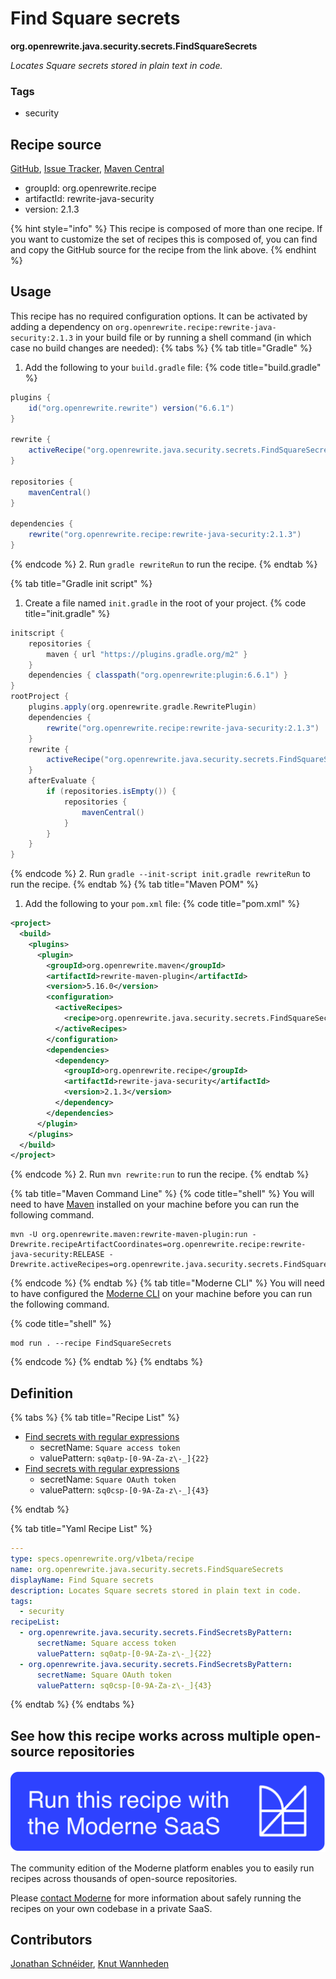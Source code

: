 # Find Square secrets

**org.openrewrite.java.security.secrets.FindSquareSecrets**

_Locates Square secrets stored in plain text in code._

### Tags

* security

## Recipe source

[GitHub](https://github.com/openrewrite/rewrite-java-security/blob/main/src/main/resources/META-INF/rewrite/secrets.yml), [Issue Tracker](https://github.com/openrewrite/rewrite-java-security/issues), [Maven Central](https://central.sonatype.com/artifact/org.openrewrite.recipe/rewrite-java-security/2.1.3/jar)

* groupId: org.openrewrite.recipe
* artifactId: rewrite-java-security
* version: 2.1.3

{% hint style="info" %}
This recipe is composed of more than one recipe. If you want to customize the set of recipes this is composed of, you can find and copy the GitHub source for the recipe from the link above.
{% endhint %}

## Usage

This recipe has no required configuration options. It can be activated by adding a dependency on `org.openrewrite.recipe:rewrite-java-security:2.1.3` in your build file or by running a shell command (in which case no build changes are needed): 
{% tabs %}
{% tab title="Gradle" %}
1. Add the following to your `build.gradle` file:
{% code title="build.gradle" %}
```groovy
plugins {
    id("org.openrewrite.rewrite") version("6.6.1")
}

rewrite {
    activeRecipe("org.openrewrite.java.security.secrets.FindSquareSecrets")
}

repositories {
    mavenCentral()
}

dependencies {
    rewrite("org.openrewrite.recipe:rewrite-java-security:2.1.3")
}
```
{% endcode %}
2. Run `gradle rewriteRun` to run the recipe.
{% endtab %}

{% tab title="Gradle init script" %}
1. Create a file named `init.gradle` in the root of your project.
{% code title="init.gradle" %}
```groovy
initscript {
    repositories {
        maven { url "https://plugins.gradle.org/m2" }
    }
    dependencies { classpath("org.openrewrite:plugin:6.6.1") }
}
rootProject {
    plugins.apply(org.openrewrite.gradle.RewritePlugin)
    dependencies {
        rewrite("org.openrewrite.recipe:rewrite-java-security:2.1.3")
    }
    rewrite {
        activeRecipe("org.openrewrite.java.security.secrets.FindSquareSecrets")
    }
    afterEvaluate {
        if (repositories.isEmpty()) {
            repositories {
                mavenCentral()
            }
        }
    }
}
```
{% endcode %}
2. Run `gradle --init-script init.gradle rewriteRun` to run the recipe.
{% endtab %}
{% tab title="Maven POM" %}
1. Add the following to your `pom.xml` file:
{% code title="pom.xml" %}
```xml
<project>
  <build>
    <plugins>
      <plugin>
        <groupId>org.openrewrite.maven</groupId>
        <artifactId>rewrite-maven-plugin</artifactId>
        <version>5.16.0</version>
        <configuration>
          <activeRecipes>
            <recipe>org.openrewrite.java.security.secrets.FindSquareSecrets</recipe>
          </activeRecipes>
        </configuration>
        <dependencies>
          <dependency>
            <groupId>org.openrewrite.recipe</groupId>
            <artifactId>rewrite-java-security</artifactId>
            <version>2.1.3</version>
          </dependency>
        </dependencies>
      </plugin>
    </plugins>
  </build>
</project>
```
{% endcode %}
2. Run `mvn rewrite:run` to run the recipe.
{% endtab %}

{% tab title="Maven Command Line" %}
{% code title="shell" %}
You will need to have [Maven](https://maven.apache.org/download.cgi) installed on your machine before you can run the following command.

```shell
mvn -U org.openrewrite.maven:rewrite-maven-plugin:run -Drewrite.recipeArtifactCoordinates=org.openrewrite.recipe:rewrite-java-security:RELEASE -Drewrite.activeRecipes=org.openrewrite.java.security.secrets.FindSquareSecrets
```
{% endcode %}
{% endtab %}
{% tab title="Moderne CLI" %}
You will need to have configured the [Moderne CLI](https://docs.moderne.io/moderne-cli/cli-intro) on your machine before you can run the following command.

{% code title="shell" %}
```shell
mod run . --recipe FindSquareSecrets
```
{% endcode %}
{% endtab %}
{% endtabs %}

## Definition

{% tabs %}
{% tab title="Recipe List" %}
* [Find secrets with regular expressions](../../../java/security/secrets/findsecretsbypattern.md)
  * secretName: `Square access token`
  * valuePattern: `sq0atp-[0-9A-Za-z\-_]{22}`
* [Find secrets with regular expressions](../../../java/security/secrets/findsecretsbypattern.md)
  * secretName: `Square OAuth token`
  * valuePattern: `sq0csp-[0-9A-Za-z\-_]{43}`

{% endtab %}

{% tab title="Yaml Recipe List" %}
```yaml
---
type: specs.openrewrite.org/v1beta/recipe
name: org.openrewrite.java.security.secrets.FindSquareSecrets
displayName: Find Square secrets
description: Locates Square secrets stored in plain text in code.
tags:
  - security
recipeList:
  - org.openrewrite.java.security.secrets.FindSecretsByPattern:
      secretName: Square access token
      valuePattern: sq0atp-[0-9A-Za-z\-_]{22}
  - org.openrewrite.java.security.secrets.FindSecretsByPattern:
      secretName: Square OAuth token
      valuePattern: sq0csp-[0-9A-Za-z\-_]{43}

```
{% endtab %}
{% endtabs %}

## See how this recipe works across multiple open-source repositories

[![Moderne Link Image](/.gitbook/assets/ModerneRecipeButton.png)](https://app.moderne.io/recipes/org.openrewrite.java.security.secrets.FindSquareSecrets)

The community edition of the Moderne platform enables you to easily run recipes across thousands of open-source repositories.

Please [contact Moderne](https://moderne.io/product) for more information about safely running the recipes on your own codebase in a private SaaS.

## Contributors
[Jonathan Schnéider](mailto:jkschneider@gmail.com), [Knut Wannheden](mailto:knut@moderne.io)
